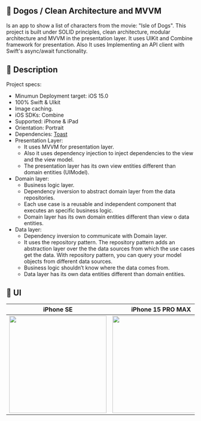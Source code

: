 ## :scroll: Dogos / Clean Architecture and MVVM
Is an app to show a list of characters from the movie: "Isle of Dogs". This project is built under SOLID principles, clean architecture, modular architecture and MVVM in the presentation layer. It uses UIKit and Combine framework for presentation. Also It uses Implementing an API client with Swift's async/await functionality.
## :loudspeaker: Description
Project specs:
- Minumun Deployment target: iOS 15.0
- 100% Swift & UIkit
- Image caching.
- iOS SDKs: Combine
- Supported: iPhone & iPad
- Orientation: Portrait
- Dependencies: [Toast](https://github.com/scalessec/Toast-Swift)
- Presentation Layer:
    - It uses MVVM for presentation layer.
    - Also it uses dependency injection to inject dependencies to the view and the view model.
    - The presentation layer has its own view entities different than domain entities (UIModel).
- Domain layer:
    - Business logic layer.
    - Dependency inversion to abstract domain layer from the data repositories.
    - Each use case is a reusable and independent component that executes an specific business logic.
    - Domain layer has its own domain entities different than view o data entities.
- Data layer:
    - Dependency inversion to communicate with Domain layer.
    - It uses the repository pattern. The repository pattern adds an abstraction layer over the the data sources from which the use cases get the data. With repository pattern, you can query your model objects from different data sources.
    - Business logic shouldn’t know where the data comes from.
    - Data layer has its own data entities different than domain entities.
## :art: UI 
 iPhone SE | iPhone 15 PRO MAX
--- | --- 
<img src="https://github.com/elparduh/Dogos/assets/12547614/a4e816e0-bfbd-4b60-a5e8-843f9774a7b8" width="260"> | <img src="https://github.com/elparduh/Dogos/assets/12547614/ce93a3b8-a655-452b-a2d6-99088fe0dfd6" width="260">
